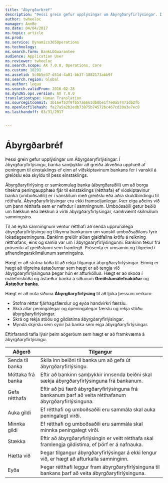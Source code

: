 ```yaml
---
title: "Ábyrgðarbréf"
description: "Þessi grein gefur upplýsingar um Ábyrgðaryfirlýsingar. Í ábyrgðaryfirlýsingu, banka samþykkir að greiða ákveðna upphæð af peningum til einstaklings ef einn af viðskiptavinum bankans fer í vanskil á greiðslu eða skyldu til þess einstaklings."
author: twheeloc
manager: AnnBe
ms.date: 04/04/2017
ms.topic: article
ms.prod: 
ms.service: Dynamics365Operations
ms.technology: 
ms.search.form: BankLGGuarantee
audience: Application User
ms.reviewer: twheeloc
ms.search.scope: AX 7.0.0, Operations, Core
ms.custom: 18291
ms.assetid: 5c0b5e37-d51d-4a01-bb37-1882173abb9f
ms.search.region: Global
ms.author: leguo
ms.search.validFrom: 2016-02-28
ms.dyn365.ops.version: AX 7.0.0
translationtype: Human Translation
ms.sourcegitcommit: 3b16ef53f9fb57a6663db0be1f7e0a57471db2fb
ms.openlocfilehash: fa27a5a2b2edb73875b74572bc467cd20a3e7ec8
ms.lasthandoff: 03/31/2017


---
```


# <a name="letters-of-guarantee"></a>Ábyrgðarbréf

Þessi grein gefur upplýsingar um Ábyrgðaryfirlýsingar. Í ábyrgðaryfirlýsingu, banka samþykkir að greiða ákveðna upphæð af peningum til einstaklings ef einn af viðskiptavinum bankans fer í vanskil á greiðslu eða skyldu til þess einstaklings. 

Ábyrgðaryfirlýsing er samkomulag banka (ábyrgðaraðili) um að borga tiltekna peningaupphæð fjár til einstaklings (rétthafa) ef viðskiptavinur banka (umboðsaðili) er í vanskilum með greiðslu eða aðra skuldbindingu til rétthafa. Ábyrgðaryfirlýsingar eru ekki framseljanlegar. Þær eiga aðeins við um þann rétthafa sem er nefndur í samningnum. Umboðsaðili getur beðið um hækkun eða lækkun á virði ábyrgðaryfirlýsingar, samkvæmt skilmálum samningsins. 

Til að eyða samningnum verður rétthafi að senda upprunalega ábyrgðaryfirlýsingu og tilkynna bankanum um vanskil umboðsaðilans fyrir lokadagsetninguna. Bankinn greiðir síðan gjaldfallna kröfu á reikning rétthafans, eins og samið var um í ábyrgðaryfirlýsingunni. Bankinn tekur frá prósentu af greiðslunni sem framlegð. Prósenta er umsamin og tilgreind í afhendingarskilmálunum samningsins. 

Hægt er að stofna kóða til að rekja tilgangur ábyrgðaryfirlýsingar. Einnig er hægt að tilgreina ástæðurnar sem hægt er að tengja við ábyrgðaryfirlýsinguna þegar hún er afturkölluð. Hægt er að skoða í málefniskóða og ástæður banka á síðunum **Greiðslumálefnakóðar** og **Ástæður banka**. 

Hægt er að nota síðuna **Ábyrgðaryfirlýsing** til að ljúka þessum verkum:

-   Stofna réttar fjárhagsfærslur og eyða handvirkri færslu.
-   Skrá allar peningalegar og ópeningalegar færslu og rekja stöðu ábyrgðaryfirlýsingar.
-   Skrá og rekja stöðu og gildistíma ábyrgðaryfirlýsingar.
-   Mynda skýrslu sem sýnir þá banka sem eiga ábyrgðaryfirlýsingar.

Eftirfarandi tafla lýsir þeim aðgerðum sem hægt er að framkvæma á ábyrgðaryfirlýsingu.

| Aðgerð              | Tilgangur                                                                                                                   |
|---------------------|---------------------------------------------------------------------------------------------------------------------------|
| Senda til banka      | Skila inn beiðni til banka um að gefa út ábyrgðaryfirlýsingu.                                                                       |
| Móttaka frá banka   | Eftir að bankinn samþykkir innsenda beiðni skal sækja ábyrgðaryfirlýsinguna frá bankanum.                            |
| Gefa rétthafa | Eftir að þú færð ábyrgðaryfirlýsinguna frá bankanum þarf að veita rétthafanum ábyrgðaryfirlýsinguna.              |
| Auka gildi      | Ef rétthafi og umboðsaðili eru sammála skal auka peningalegt virði.                                                  |
| Minnka gildi      | Ef rétthafi og umboðsaðili eru sammála skal minnka peningalegt virði.                                                  |
| Stækka              | Eftir að ábyrgðaryfirlýsingin er veitt rétthafa skal framlengja gildistíma, ef þörf er á nafnauka. |
| Hætta við              | Þegar tilgangur ábyrgðaryfirlýsingar á ekki lengur við, er hægt að afturkalla samninginn.                  |
| Eyða           | Þegar rétthafi leggur fram ábyrgðaryfirlýsinguna til bankans þarf að veita ábyrgðaryfirlýsinguna.                      |





